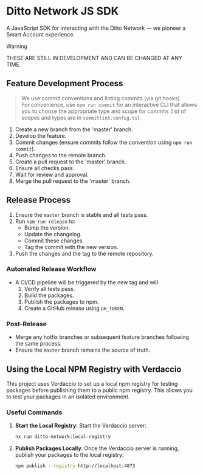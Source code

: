 # Ditto Network JS SDK

A JavaScript SDK for interacting with the Ditto Network — we pioneer a Smart Account experience.

> [!WARNING]  
> THESE ARE STILL IN DEVELOPMENT AND CAN BE CHANGED AT ANY TIME.


## Feature Development Process

> We use commit conventions and linting commits (via git hooks). \
  For convenience, use `npm run commit` for an interactive CLI that allows you to choose the appropriate type and scope for commits (list of scopes and types are in `commitlint.config.ts`).

1. Create a new branch from the 'master' branch.
2. Develop the feature.
3. Commit changes (ensure commits follow the convention using `npm run commit`).
4. Push changes to the remote branch.
5. Create a pull request to the 'master' branch.
6. Ensure all checks pass.
7. Wait for review and approval.
8. Merge the pull request to the 'master' branch.


## Release Process

1. Ensure the `master` branch is stable and all tests pass.
2. Run `npm run release` to:
   - Bump the version.
   - Update the changelog.
   - Commit these changes.
   - Tag the commit with the new version.
3. Push the changes and the tag to the remote repository.


### Automated Release Workflow

- A CI/CD pipeline will be triggered by the new tag and will:
  1. Verify all tests pass.
  2. Build the packages.
  3. Publish the packages to npm.
  4. Create a GitHub release using `GH_TOKEN`.


### Post-Release

- Merge any hotfix branches or subsequent feature branches following the same process.
- Ensure the `master` branch remains the source of truth.


## Using the Local NPM Registry with Verdaccio

This project uses Verdaccio to set up a local npm registry for testing packages before publishing them to a public npm registry. This allows you to test your packages in an isolated environment.


### Useful Commands

1. **Start the Local Registry**: Start the Verdaccio server:

    ```sh
    nx run ditto-network:local-registry
    ```

2. **Publish Packages Locally**: Once the Verdaccio server is running, publish your packages to the local registry:

    ```sh
    npm publish --registry http://localhost:4873
    ```
